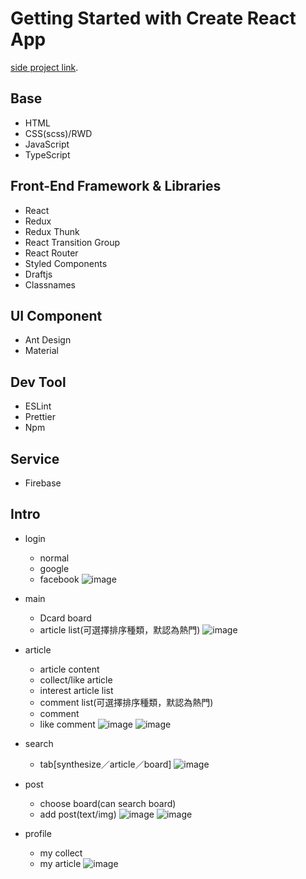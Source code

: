 # Getting Started with Create React App

[side project link](https://miles8506.github.io/dcard-clone/#/main/any/all).

## Base
* HTML
* CSS(scss)/RWD
* JavaScript
* TypeScript

## Front-End Framework & Libraries
- React
- Redux
- Redux Thunk
- React Transition Group
- React Router
- Styled Components
- Draftjs
- Classnames

## UI Component
- Ant Design
- Material

## Dev Tool
- ESLint
- Prettier
- Npm

## Service
- Firebase

## Intro
- login
  - normal
  - google
  - facebook
![image]()

- main
  - Dcard board
  - article list(可選擇排序種類，默認為熱門)
![image]()

- article
  - article content
  - collect/like article
  - interest article list
  - comment list(可選擇排序種類，默認為熱門)
  - comment
  - like comment
![image]()
![image]()

- search
  - tab[synthesize／article／board]
![image]()
 
- post
  - choose board(can search board)
  - add post(text/img)
![image]()
![image]()

- profile
  - my collect
  - my article
![image]()
